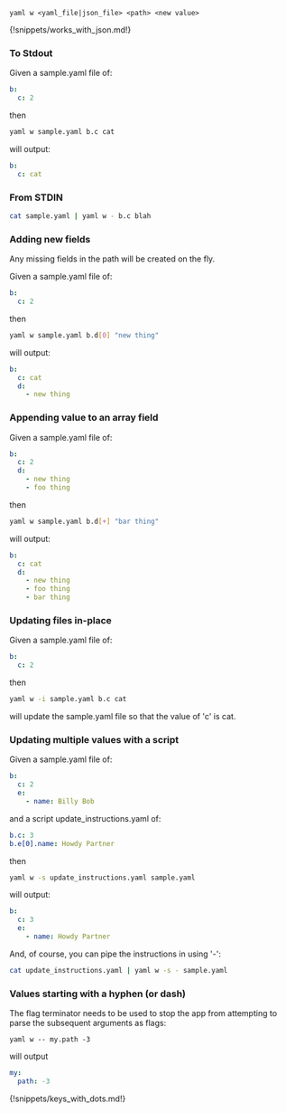 ```
yaml w <yaml_file|json_file> <path> <new value>
```
{!snippets/works_with_json.md!}

### To Stdout
Given a sample.yaml file of:
```yaml
b:
  c: 2
```
then
```bash
yaml w sample.yaml b.c cat
```
will output:
```yaml
b:
  c: cat
```

### From STDIN
```bash
cat sample.yaml | yaml w - b.c blah
```

### Adding new fields
Any missing fields in the path will be created on the fly.

Given a sample.yaml file of:
```yaml
b:
  c: 2
```
then
```bash
yaml w sample.yaml b.d[0] "new thing"
```
will output:
```yaml
b:
  c: cat
  d:
    - new thing
```

### Appending value to an array field
Given a sample.yaml file of:
```yaml
b:
  c: 2
  d:
    - new thing
    - foo thing
```
then
```bash
yaml w sample.yaml b.d[+] "bar thing"
```
will output:
```yaml
b:
  c: cat
  d:
    - new thing
    - foo thing
    - bar thing
```

### Updating files in-place
Given a sample.yaml file of:
```yaml
b:
  c: 2
```
then
```bash
yaml w -i sample.yaml b.c cat
```
will update the sample.yaml file so that the value of 'c' is cat.


### Updating multiple values with a script
Given a sample.yaml file of:
```yaml
b:
  c: 2
  e:
    - name: Billy Bob
```
and a script update_instructions.yaml of:
```yaml
b.c: 3
b.e[0].name: Howdy Partner
```
then

```bash
yaml w -s update_instructions.yaml sample.yaml
```
will output:
```yaml
b:
  c: 3
  e:
    - name: Howdy Partner
```

And, of course, you can pipe the instructions in using '-':
```bash
cat update_instructions.yaml | yaml w -s - sample.yaml
```

### Values starting with a hyphen (or dash)
The flag terminator needs to be used to stop the app from attempting to parse the subsequent arguments as flags:

```
yaml w -- my.path -3
```

will output
```yaml
my:
  path: -3
```

{!snippets/keys_with_dots.md!}
